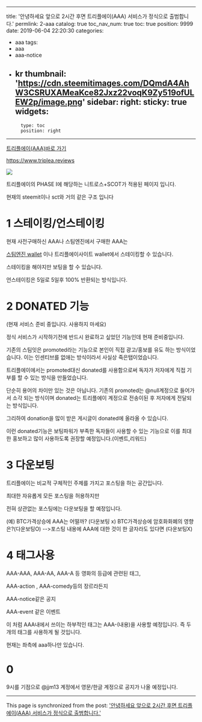 
---
title: '안녕하세요 앞으로 2시간 후면 트리플에이(AAA) 서비스가 정식으로 출범합니다.'
permlink: 2-aaa
catalog: true
toc_nav_num: true
toc: true
position: 9999
date: 2019-06-04 22:20:30
categories:
- aaa
tags:
- aaa
- aaa-notice
- kr
thumbnail: 'https://cdn.steemitimages.com/DQmdA4AhW3CSRUXAMeaKce82Jxz22voqK9Zy519ofULEW2p/image.png'
sidebar:
    right:
        sticky: true
widgets:
    -
        type: toc
        position: right
---


[트리플에이(AAA)바로 가기](https://www.triplea.reviews)

https://www.triplea.reviews

![](https://cdn.steemitimages.com/DQmdA4AhW3CSRUXAMeaKce82Jxz22voqK9Zy519ofULEW2p/image.png)

트리플에이의 PHASE I에 해당하는 니트로스+SCOT가 적용된 페이지 입니다.

현재의 steemit이나 sct와 거의 같은 구조 입니다

# 1 스테이킹/언스테이킹

현재 사전구매하신 AAA나 스팀엔진에서 구매한 AAA는

[스팀엔진 wallet](https://steem-engine.com) 이나 트리플에이사이트 wallet에서 스테이킹할 수 있습니다.

스테이킹을 해야지만 보팅을 할 수 있습니다. 

언스테이킹은 5일로 5일후 100% 반환되는 방식입니다.


# 2 DONATED 기능
(현재 서비스 준비 중입니다. 사용하지 마세요)

정식 서비스가 시작하기전에 반드시 완료하고 싶었던 기능인데 현재 준비중입니다. 

기존의 스팀잇은 promoted라는 기능으로 본인이 직접 광고/홍보를 유도 하는 방식이었습니다.  이는 인센티브를 없애는 방식이라서 사실상 죽은탭이었습니다.

트리플에이에서는 promoted대신 donated를 사용함으로써 독자가 저자에게 직접 기부를 할 수 있는 방식을 만들었습니다.

단순히 용어의 차이만 있는 것은 아닙니다. 기존의 promoted는 @null계정으로 들어가서 소각 되는 방식이며 donated는 트리플에이 계정으로 전송이된 후 저자에게 전달되는 방식입니다.

그리하여 donation을 많이 받은 게시글이 donated에 올라올 수 있습니다.

이런 donated기능은 보팅파워가 부족한 독자들이 사용할 수 있는 기능으로  이를 최대한 홍보하고 많이 사용하도록 권장할 예정입니다.(이벤트,리워드)

# 3 다운보팅
트리플에이는 비교적 구체적인 주제를 가지고 포스팅을 하는 공간입니다.

최대한 자유롭게 모든 포스팅을 허용하지만

전혀 상관없는 포스팅에는 다운보팅을 할  예정입니다.

(예) BTC가격상승에 AAA는 어떨까? (다운보팅 x)
         BTC가격상승에 암호화화폐의 영향은?(다운보팅O)
                    -->포스팅 내용에 AAA에 대한 것이 한 글자라도 있다면 (다운보팅X)

# 4 태그사용

AAA-AAA, AAA-AA, AAA-A 등 영화의 등급에 관련된 태그, 

AAA-action , AAA-comedy등의 장르라든지

AAA-notice같은 공지

AAA-event 같은 이벤트 

이 처럼 AAA내에서 쓰이는 하부적인 태그는 AAA-(내용)을 사용할 예정입니다.  즉 두개의 태그를 사용하게 될 것입니다.

현재는 좌측에 aaa하나만 있습니다.

# 0
9시를 기점으로 @jjm13 계정에서 영문/한글 계정으로 공지가 나올 예정입니다.

- - -

This page is synchronized from the post: ['안녕하세요 앞으로 2시간 후면 트리플에이(AAA) 서비스가 정식으로 출범합니다.'](https://steemit.com/@virus707/2-aaa)
